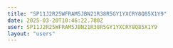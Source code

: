 ```yaml
---
title: "SP11J2R25WFRAM5JBN21R38R5GY1YXCRY8Q85X1Y9"
date: 2025-03-20T10:46:22.780Z
user: SP11J2R25WFRAM5JBN21R38R5GY1YXCRY8Q85X1Y9
layout: "users"
---
```

    